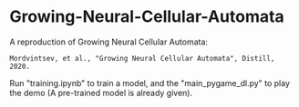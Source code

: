 # Growing-Neural-Cellular-Automata

A reproduction of Growing Neural Cellular Automata:

```
Mordvintsev, et al., "Growing Neural Cellular Automata", Distill, 2020.
```

Run "training.ipynb" to train a model, and the "main_pygame_dl.py" to play the demo (A pre-trained model is already given).
